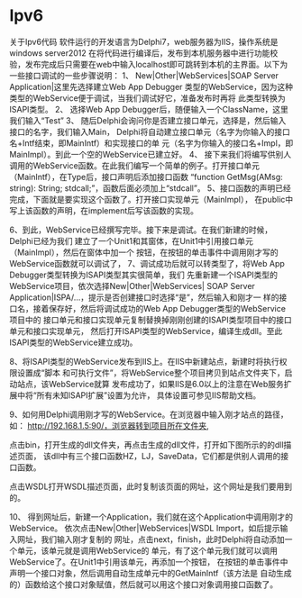 # Ipv6
关于Ipv6代码
软件运行的开发语言为Delphi7，web服务器为IIS，操作系统是windows server2012
在将代码进行编译后，发布到本机服务器中进行功能校验，发布完成后只需要在web中输入localhost即可跳转到本机的主界面。以下为一些接口调试的一些步骤说明：
1、 New|Other|WebServices|SOAP Server Application|这里先选择建立Web App Debugger
    类型的WebService，因为这种类型的WebService便于调试，当我们调试好它，准备发布时再将
    此类型转换为ISAPI类型。
2、 选择Web App Debugger后，随便输入一个ClassName，这里我们输入“Test”
3、 随后Delphi会询问你是否建立接口单元，选择是，然后输入接口的名字，我们输入Main，
   Delphi将自动建立接口单元（名字为你输入的接口名+Intf结束，即MainIntf）和实现接口的单
   元（名字为你输入的接口名+Impl，即MainImpl）。到此一个空的WebService已建立好。
4、 接下来我们将编写供别人调用的WebService函数。在此我们编写一个简单的例子。打开接口单元
（MainIntf），在Type后，接口声明后添加接口函数
“function GetMsg(AMsg: string): String; stdcall;”，函数后面必须加上“stdcall”。
5、接口函数的声明已经完成，下面就是要实现这个函数了。打开接口实现单元（MainImpl），
   在public中写上该函数的声明，在implement后写该函数的实现。

6、到此，WebService已经撰写完毕。接下来是调试。在我们新建的时候，Delphi已经为我们
   建立了一个Unit1和其窗体，在Unit1中引用接口单元（MainImpl），然后在窗体中加一个
   按钮，在按钮的单击事件中调用刚才写的WebService函数就可以调试了，
7、调试成功后就可以转类型了，将Web App Debugger类型转换为ISAPI类型其实很简单，我们
   先重新建一个ISAPI类型的WebService项目，依次选择New|Other|WebServices|
   SOAP Server Application|ISPA/…，提示是否创建接口时选择“是”，然后输入和刚才一
   样的接口名，接着保存好，然后将调试成功的Web App Debugger类型的WebService项目中的
   接口单元和接口实现单元复制替换掉刚刚创建的ISAPI类型项目中的接口单元和接口实现单元，
   然后打开ISAPI类型的WebService，编译生成dll。至此ISAPI类型的WebService建立成功。

8、将ISAPI类型的WebService发布到IIS上。在IIS中新建站点，新建时将执行权限设置成“脚本
   和可执行文件”，将WebService整个项目拷贝到站点文件夹下，启动站点，该WebService就算
   发布成功了，如果IIS是6.0以上的注意在Web服务扩展中将“所有未知ISAPI扩展”设置为允许，
   具体设置可参见IIS帮助文档。


9、如何用Delphi调用刚才写的WebService。在浏览器中输入刚才站点的路径，如：
   http://192.168.1.5:90/，浏览器转到项目所在文件夹,

   点击bin，打开生成的dll文件夹，再点击生成的dll文件，打开如下图所示的的dll描述页面，
   该dll中有三个接口函数HZ，LJ，SaveData，它们都是供别人调用的接口函数。

   点击WSDL打开WSDL描述页面，此时复制该页面的网址，这个网址是我们要用到的。

10、 得到网址后，新建一个Application，我们就在这个Application中调用刚才的WebService。
     依次点击New|Other|WebServices|WSDL Import，如后提示输入网址，我们输入刚才复制的
     网址，点击next，finish，此时Delphi将自动添加一个单元，该单元就是调用WebService的
     单元，有了这个单元我们就可以调用WebService了。在Unit1中引用该单元，再添加一个按钮，
     在按钮的单击事件中声明一个接口对象，然后调用自动生成单元中的GetMainIntf（该方法是
     自动生成的）函数给这个接口对象赋值，然后就可以用这个接口对象调用接口函数了。
